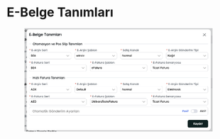 # E-Belge Tanımları

<figure><img src="../../.gitbook/assets/Ekran Resmi 2025-09-03 15.59.48.png" alt=""><figcaption></figcaption></figure>
